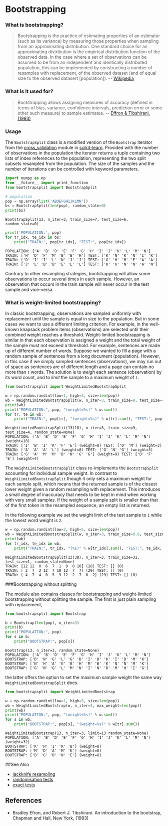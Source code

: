 # Bootstrapping

### What is bootstrapping?
> Bootstrapping is the practice of estimating properties of an estimator (such as its variance) by measuring those properties when sampling from an approximating distribution. One standard choice for an approximating distribution is the empirical distribution function of the observed data. In the case where a set of observations can be assumed to be from an independent and identically distributed population, this can be implemented by constructing a number of resamples with replacement, of the observed dataset (and of equal size to the observed datasert [population]). -- [Wikipedia](http://en.wikipedia.org/wiki/Bootstrapping_%28statistics%29 "Bootstrapping (Statistics)")

### What is it used for?
> Bootstrapping allows assigning measures of accuracy (defined in terms of bias, variance, confidence intervals, prediction error or some other such measure) to sample estimates. -- [Effron & Tibshirani, (1993)](https://books.google.co.uk/books/about/An_Introduction_to_the_Bootstrap.html?id=gLlpIUxRntoC&hl=en "An Introduction to the Bootstrap")

### Usage

The `BootstrapSplit` class is a modified version of the `Bootstrap` iterator from the [cross_validation](http://scikit-learn.org/stable/modules/cross_validation.html "Cross-validation") module in [scikit-learn](http://scikit-learn.org/stable/index.html "sklearn"). Provided with the number of observations in the population the iterator returns a tuple containing two lists of index references to the population, representing the two split subsets resampled from the population. The size of the samples and the number of iterations can be controlled with keyword parameters.

```python
import numpy as np
from __future__ import print_function
from bootstrapsplit import BootstrapSplit

# population
pop = np.array(list('ABDEFGHIJKLMN'))
bs = BootstrapSplit(len(pop), random_state=0)
print(bs)
```

    BootstrapSplit(13, n_iter=3, train_size=7, test_size=6, random_state=0)


```python
print('POPULATION:', pop)
for tr_idx, te_idx in bs:
    print("TRAIN:", pop[tr_idx], "TEST:", pop[te_idx])
```

    POPULATION: ['A' 'B' 'D' 'E' 'F' 'G' 'H' 'I' 'J' 'K' 'L' 'M' 'N']
    TRAIN: ['H' 'D' 'F' 'M' 'B' 'B' 'H'] TEST: ['K' 'N' 'K' 'N' 'I' 'K']
    TRAIN: ['D' 'I' 'I' 'L' 'N' 'J' 'J'] TEST: ['G' 'H' 'M' 'E' 'A' 'A']
    TRAIN: ['J' 'L' 'B' 'B' 'E' 'L' 'L'] TEST: ['K' 'K' 'N' 'N' 'A' 'N']


Contrary to other resampling strategies, bootstrapping will allow some observations to occur several times in each sample. However, an observation that occurs in the train sample will never occur in the test sample and vice-versa.

### What is weight-limited bootstrapping?

In classic bootstrapping, observations are sampled uniformly with replacement until the sample is equal in size to the population. But in some cases we want to use a different limiting criterion. For example, in the well-known knapsack problem items (observations) are selected until their combined weight reaches a threshold. Weight-limited bootstrapping is similar in that each observation is assigned a weight and the total weight of the sample must not exceed a threshold. For example, sentences are made up of different number of words. Suppose we wanted to fill a page with a random sample of sentences from a long document (population). However, in this case if we simply sampled sentences (observations), we may run out of space as sentences are of different length and a page can contain no more than `t` words. The solution is to _weigh_ each sentence (observation) by its word count, and to _limit_ the sample to a maximum weight of `t`.

```python
from bootstrapsplit import WeightLimitedBootstrapSplit

w = np.random.randint(low=1, high=3, size=len(pop))
wb = WeightLimitedBootstrapSplit(w, n_iter=3, train_size=9, test_size=4)
print(wb)
print("POPULATION:", pop, "(weight=%s)" % w.sum())
for tr, te in wb:
    print("TRAIN:", pop[tr], "(weight=%s)" % w[tr].sum(), "TEST:", pop[te], "(weight=%s)" % w[te].sum())
```

    WeightLimitedBootstrapSplit(13(18), n_iter=3, train_size=9, test_size=4, random_state=None)
    POPULATION: ['A' 'B' 'D' 'E' 'F' 'G' 'H' 'I' 'J' 'K' 'L' 'M' 'N'] (weight=18)
    TRAIN: ['I' 'B' 'I' 'K' 'F' 'E'] (weight=8) TEST: ['D' 'M'] (weight=3)
    TRAIN: ['A' 'A' 'A' 'L'] (weight=8) TEST: ['G' 'N' 'G'] (weight=3)
    TRAIN: ['G' 'A' 'M' 'M' 'B' 'N' 'G' 'G'] (weight=9) TEST: ['D' 'F' 'E'] (weight=4)


The `WeightLimitedBootstrapSplit` class re-implements the `BootstrapSplit` accounting for individual sample weight. In contrast to `WeightLimitedBootstrapSplit` though it only sets a maximum weight for each sample split, which means that the returned sample is of the closest lower weight given a random resampling with replacement. This introduces a small degree of inaccuracy that needs to be kept in mind when working with very small samples. If the weight of a sample split is smaller than that of the first token in the resampled sequence, an empty list is returned.

In the following example we set the weight limit of the test sample to `1` while the lowest word weight is `2`. 

```python
w = np.random.randint(low=2, high=5, size=len(pop))
wb = WeightLimitedBootstrapSplit(w, n_iter=3, train_size=0.8, test_size=1)
print(wb)
for tr_idx, te_idx in wb:
    print("TRAIN:", tr_idx, "(%s)" % w[tr_idx].sum(), "TEST:", te_idx, "(%s)" % w[te_idx].sum())
```

    WeightLimitedBootstrapSplit(13(38), n_iter=3, train_size=31, test_size=1, random_state=None)
    TRAIN: [12 12  0  6  7  1  9  8 10] (28) TEST: [] (0)
    TRAIN: [ 2  7  2 12  7 10 12  7  7] (29) TEST: [] (0)
    TRAIN: [ 4  7  4  0  5  9 12  2  7  6  2] (29) TEST: [] (0)


###Bootstrapping without splitting

The module also contains classes for bootstrapping and weight-limited bootstrapping without splitting the sample. The first is just plain sampling with replacement,

```python
from bootstrapsplit import Bootstrap

b = Bootstrap(len(pop), n_iter=3)
print(b)
print("POPULATION:", pop)
for s in b:
    print("BOOTSTRAP:", pop[s])
```

    Bootstrap(13, n_iter=3, random_state=None)
    POPULATION: ['A' 'B' 'D' 'E' 'F' 'G' 'H' 'I' 'J' 'K' 'L' 'M' 'N']
    BOOTSTRAP: ['D' 'N' 'G' 'L' 'G' 'D' 'I' 'D' 'K' 'I' 'D' 'M' 'K']
    BOOTSTRAP: ['N' 'H' 'A' 'E' 'B' 'H' 'M' 'B' 'K' 'N' 'N' 'M' 'K']
    BOOTSTRAP: ['G' 'N' 'G' 'L' 'M' 'N' 'I' 'N' 'D' 'M' 'H' 'I' 'G']


the latter offers the option to set the maximum sample weight the same way `WeightLimitedBootstrapSplit` does.

```python
from bootstrapsplit import WeightLimitedBootstrap

w = np.random.randint(low=1, high=5, size=len(pop))
wb = WeightLimitedBootstrap(w, n_iter=3, max_weight=len(pop))
print(wb)
print("POPULATION:", pop, "(weight=%s)" % w.sum())
for s in wb:
    print("BOOTSTRAP:", pop[s], "(weight=%s)" % w[tr].sum())
```

    WeightLimitedBootstrap(13, n_iter=3, limit=13 random_state=None)
    POPULATION: ['A' 'B' 'D' 'E' 'F' 'G' 'H' 'I' 'J' 'K' 'L' 'M' 'N'] (weight=32)
    BOOTSTRAP: ['K' 'H' 'I' 'K' 'B'] (weight=8)
    BOOTSTRAP: ['M' 'D' 'A' 'M' 'K'] (weight=8)
    BOOTSTRAP: ['B' 'G' 'D' 'N' 'E'] (weight=8)


##See Also
* [jackknife resampling](http://en.wikipedia.org/wiki/Jackknife_resampling "Jackknife resampling")
* [randomisation tests](https://www.uvm.edu/~dhowell/StatPages/Resampling/RandomizationTests.html "Randomisation tests")
* [exact tests](http://en.wikipedia.org/wiki/Exact_test "Exact tests")

## References
* Bradley Efron, and Robert J. Tibshirani. An introduction to the bootstrap, Chapman and Hall, New York, (1993)